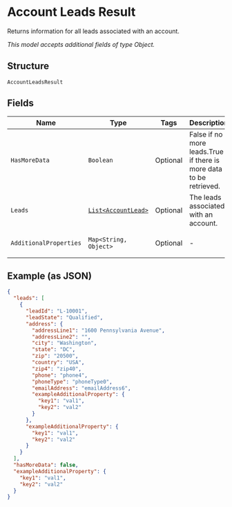 
# Account Leads Result

Returns information for all leads associated with an account.

*This model accepts additional fields of type Object.*

## Structure

`AccountLeadsResult`

## Fields

| Name | Type | Tags | Description | Getter | Setter |
|  --- | --- | --- | --- | --- | --- |
| `HasMoreData` | `Boolean` | Optional | False if no more leads.True if there is more data to be retrieved. | Boolean getHasMoreData() | setHasMoreData(Boolean hasMoreData) |
| `Leads` | [`List<AccountLead>`](../../doc/models/account-lead.md) | Optional | The leads associated with an account. | List<AccountLead> getLeads() | setLeads(List<AccountLead> leads) |
| `AdditionalProperties` | `Map<String, Object>` | Optional | - | Object getAdditionalProperty(String key) | additionalProperty(String key, Object value) |

## Example (as JSON)

```json
{
  "leads": [
    {
      "leadId": "L-10001",
      "leadState": "Qualified",
      "address": {
        "addressLine1": "1600 Pennsylvania Avenue",
        "addressLine2": "",
        "city": "Washington",
        "state": "DC",
        "zip": "20500",
        "country": "USA",
        "zip4": "zip40",
        "phone": "phone4",
        "phoneType": "phoneType0",
        "emailAddress": "emailAddress6",
        "exampleAdditionalProperty": {
          "key1": "val1",
          "key2": "val2"
        }
      },
      "exampleAdditionalProperty": {
        "key1": "val1",
        "key2": "val2"
      }
    }
  ],
  "hasMoreData": false,
  "exampleAdditionalProperty": {
    "key1": "val1",
    "key2": "val2"
  }
}
```

